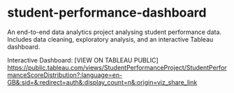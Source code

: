 # student-performance-dashboard
An end-to-end data analytics project analysing student performance data. Includes data cleaning, exploratory analysis, and an interactive Tableau dashboard.

Interactive Dashboard: [VIEW ON TABLEAU PUBLIC] https://public.tableau.com/views/StudentPerformanceProject/StudentPerformanceScoreDistribution?:language=en-GB&:sid=&:redirect=auth&:display_count=n&:origin=viz_share_link
